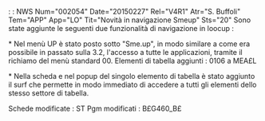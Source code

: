  :  : NWS Num="002054" Date="20150227" Rel="V4R1" Atr="S. Buffoli" Tem="APP" App="LO" Tit="Novità in navigazione Smeup" Sts="20"
Sono state aggiunte le seguenti due funzionalità di navigazione in loocup : 

\* Nel menù UP è stato posto sotto "Sme.up", in modo similare a come era possibile in passato sulla
3.2, l'accesso a tutte le applicazioni, tramite il richiamo del menù standard 00.
Elementi di tabella aggiunti :  0106 a MEA£L

\* Nella scheda e nel popup del singolo elemento di tabella è stato aggiunto il surf che permette in modo immediato di accedere a tutti gli elementi dello stesso settore di tabella.

Schede modificate :  ST
Pgm modificati :  B£G460_B£

